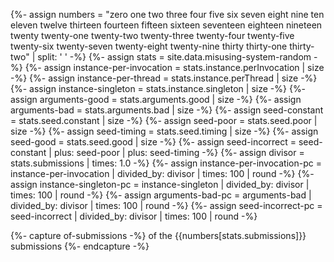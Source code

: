 {%- assign numbers = 
    "zero one two three four five six seven eight nine ten eleven twelve
    thirteen fourteen fifteen sixteen seventeen eighteen nineteen twenty
    twenty-one twenty-two twenty-three twenty-four twenty-five twenty-six
    twenty-seven twenty-eight twenty-nine thirty thirty-one thirty-two" |
    split: ' ' -%}
{%- assign stats = site.data.misusing-system-random -%}
{%- assign instance-per-invocation = stats.instance.perInvocation | size -%}
{%- assign instance-per-thread     = stats.instance.perThread     | size -%}
{%- assign instance-singleton      = stats.instance.singleton     | size -%}
{%- assign arguments-good          = stats.arguments.good         | size -%}
{%- assign arguments-bad           = stats.arguments.bad          | size -%}
{%- assign seed-constant           = stats.seed.constant          | size -%}
{%- assign seed-poor               = stats.seed.poor              | size -%}
{%- assign seed-timing             = stats.seed.timing            | size -%}
{%- assign seed-good               = stats.seed.good              | size -%}
{%- assign seed-incorrect = seed-constant | plus: seed-poor | plus: seed-timing -%}
{%- assign divisor = stats.submissions | times: 1.0 -%}
{%- assign instance-per-invocation-pc = instance-per-invocation | divided_by: divisor | times: 100 | round -%}
{%- assign instance-singleton-pc = instance-singleton | divided_by: divisor | times: 100 | round -%}
{%- assign arguments-bad-pc = arguments-bad | divided_by: divisor | times: 100 | round -%}
{%- assign seed-incorrect-pc = seed-incorrect | divided_by: divisor | times: 100 | round -%}

{%- capture of-submissions -%}
of the {{numbers[stats.submissions]}} submissions
{%- endcapture -%}
